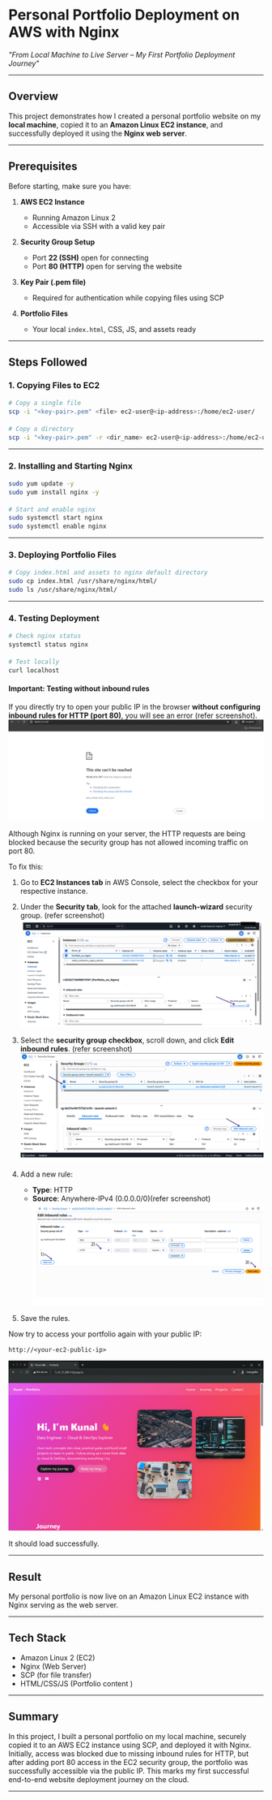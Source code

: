 # Personal Portfolio Deployment on AWS with Nginx

*"From Local Machine to Live Server – My First Portfolio Deployment Journey"*

---

## Overview

This project demonstrates how I created a personal portfolio website on my **local machine**, copied it to an **Amazon Linux EC2 instance**, and successfully deployed it using the **Nginx web server**.

---

## Prerequisites

Before starting, make sure you have:

1. **AWS EC2 Instance**

   * Running Amazon Linux 2
   * Accessible via SSH with a valid key pair

2. **Security Group Setup**

   * Port **22 (SSH)** open for connecting
   * Port **80 (HTTP)** open for serving the website

3. **Key Pair (.pem file)**

   * Required for authentication while copying files using SCP

4. **Portfolio Files**

   * Your local `index.html`, CSS, JS, and assets ready

---

## Steps Followed

### 1. Copying Files to EC2

```bash
# Copy a single file
scp -i "<key-pair>.pem" <file> ec2-user@<ip-address>:/home/ec2-user/

# Copy a directory
scp -i "<key-pair>.pem" -r <dir_name> ec2-user@<ip-address>:/home/ec2-user/
```

---

### 2. Installing and Starting Nginx

```bash
sudo yum update -y
sudo yum install nginx -y

# Start and enable nginx
sudo systemctl start nginx
sudo systemctl enable nginx
```

---

### 3. Deploying Portfolio Files

```bash
# Copy index.html and assets to nginx default directory
sudo cp index.html /usr/share/nginx/html/
sudo ls /usr/share/nginx/html/
```

---

### 4. Testing Deployment

```bash
# Check nginx status
systemctl status nginx

# Test locally
curl localhost
```

#### Important: Testing without inbound rules

If you directly try to open your public IP in the browser **without configuring inbound rules for HTTP (port 80)**, you will see an error (refer screenshot).
![alt text](Screenshots/Site%20Error.png)

Although Nginx is running on your server, the HTTP requests are being blocked because the security group has not allowed incoming traffic on port 80.

To fix this:

1. Go to **EC2 Instances tab** in AWS Console, select the checkbox for your respective instance.
2. Under the **Security tab**, look for the attached **launch-wizard** security group. (refer screenshot)
![alt text](Screenshots/1.Launch.png)
3. Select the **security group checkbox**, scroll down, and click **Edit inbound rules**. (refer screenshot)
![alt text](Screenshots/2.Edit.png)
4. Add a new rule:

   * **Type**: HTTP
   * **Source**: Anywhere-IPv4 (0.0.0.0/0)(refer screenshot)
   ![alt text](Screenshots/3.Add%20Rules.png)  
5. Save the rules.

Now try to access your portfolio again with your public IP:

```
http://<your-ec2-public-ip>
```
![alt text](Screenshots/4.Portfolio.png)

It should load successfully.

---

## Result

My personal portfolio is now live on an Amazon Linux EC2 instance with Nginx serving as the web server.

---

## Tech Stack

* Amazon Linux 2 (EC2)
* Nginx (Web Server)
* SCP (for file transfer)
* HTML/CSS/JS (Portfolio content )

---

## Summary 

In this project, I built a personal portfolio on my local machine, securely copied it to an AWS EC2 instance using SCP, and deployed it with Nginx. Initially, access was blocked due to missing inbound rules for HTTP, but after adding port 80 access in the EC2 security group, the portfolio was successfully accessible via the public IP. This marks my first successful end-to-end website deployment journey on the cloud.

---

